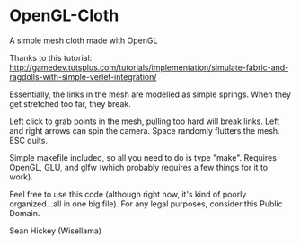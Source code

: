 OpenGL-Cloth
============

A simple mesh cloth made with OpenGL

Thanks to this tutorial: 
http://gamedev.tutsplus.com/tutorials/implementation/simulate-fabric-and-ragdolls-with-simple-verlet-integration/

Essentially, the links in the mesh are modelled as simple springs. When they get stretched too far, they break.

Left click to grab points in the mesh, pulling too hard will break links.
Left and right arrows can spin the camera.
Space randomly flutters the mesh.
ESC quits.

Simple makefile included, so all you need to do is type "make".
Requires OpenGL, GLU, and glfw (which probably requires a few things for it to work). 

Feel free to use this code (although right now, it's kind of poorly organized...all in one big file).
For any legal purposes, consider this Public Domain.

Sean Hickey
(Wisellama)
